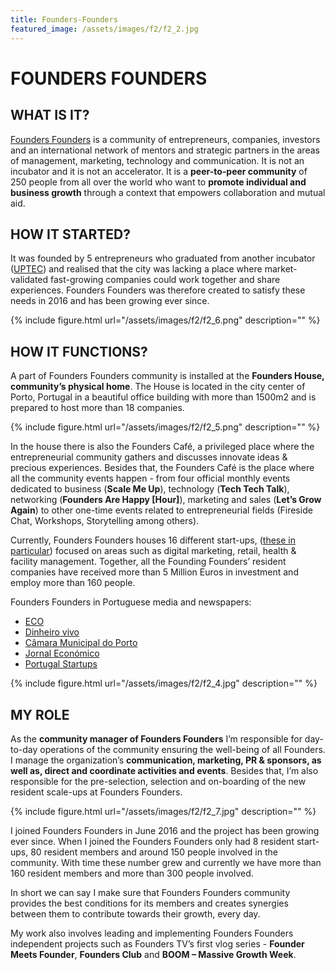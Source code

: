 ```yaml
---
title: Founders-Founders
featured_image: /assets/images/f2/f2_2.jpg
---
```

# FOUNDERS FOUNDERS

## WHAT IS IT?

[Founders Founders](http://www.founders-founders.com/) is a community of entrepreneurs, companies, investors and an international network of mentors and strategic partners in the areas of management, marketing, technology and communication. It is not an incubator and it is not an accelerator. It is a **peer-to-peer community** of 250 people from all over the world who want to **promote individual and business growth** through a context that empowers collaboration and mutual aid.

## HOW IT STARTED?

It was founded by 5 entrepreneurs who graduated from another incubator ([UPTEC](https://uptec.up.pt/)) and realised that the city was lacking a place where market-validated fast-growing companies could work together and share experiences. Founders Founders was therefore created to satisfy these needs in 2016 and has been growing ever since.

{% include figure.html url="/assets/images/f2/f2_6.png" description="" %}

## HOW IT FUNCTIONS?

A part of Founders Founders community is installed at the **Founders House, community’s physical home**. The House is located in the city center of Porto, Portugal in a beautiful office building with more than 1500m2 and is prepared to host more than 18 companies.

{% include figure.html url="/assets/images/f2/f2_5.png" description="" %}

In the house there is also the Founders Café, a privileged place where the entrepreneurial community gathers and discusses innovate ideas & precious experiences. Besides that, the Founders Café is the place where all the community events happen - from four official monthly events dedicated to business (**Scale Me Up**), technology (**Tech Tech Talk**), networking (**Founders Are Happy [Hour]**), marketing and sales (**Let’s Grow Again**) to other one-time events related to entrepreneurial fields (Fireside Chat, Workshops, Storytelling among others).

Currently, Founders Founders houses 16 different start-ups, ([these in particular](http://www.founders-founders.com/residents/)) focused on areas such as digital marketing, retail, health & facility management. Together, all the Founding Founders’ resident companies have received more than 5 Million Euros in investment and employ more than 160 people.


Founders Founders in Portuguese media and newspapers:

- [ECO](https://eco.pt/reportagem/volta-a-portugal-em-incubadoras-founders-founders-porto-sentido-pelos-fundadores/)
- [Dinheiro vivo](https://www.dinheirovivo.pt/fazedores/founders-founders-dar-o-salto-em-grupo-sem-perder-espirito-startup/)
- [Câmara Municipal do Porto](http://www.porto.pt/noticias/comunidade-founders-founders-reflete-dinamica-empreendedora-do-porto)
- [Jornal Económico](http://www.jornaleconomico.sapo.pt/noticias/founders-founders-e-a-comunidade-que-une-fundadores-de-todo-o-mundo-139478)
- [Portugal Startups](https://portugalstartups.com/2016/02/founders-founders/)


{% include figure.html url="/assets/images/f2/f2_4.jpg" description="" %}

## MY ROLE

As the **community manager of Founders Founders** I’m responsible for day-to-day operations of the community ensuring the well-being of all Founders. I manage the organization’s **communication, marketing, PR & sponsors, as well as, direct and coordinate activities and events**. Besides that, I’m also responsible for the pre-selection, selection and on-boarding of the new resident scale-ups at Founders Founders.

{% include figure.html url="/assets/images/f2/f2_7.jpg" description="" %}

I joined Founders Founders in June 2016 and the project has been growing ever since. When I joined the Founders Founders only had 8 resident start-ups, 80 resident members and around 150 people involved in the community. With time these number grew and currently we have more than 160 resident members and more than 300 people involved. 

In short we can say I make sure that Founders Founders community provides the best conditions for its members and creates synergies between them to contribute towards their growth, every day.

My work also involves leading and implementing Founders Founders independent projects such as Founders TV’s first vlog series  - **Founder Meets Founder**, **Founders Club** and **BOOM – Massive Growth Week**.




